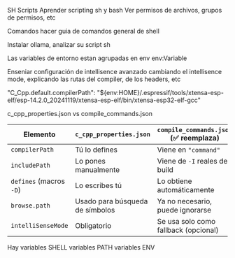 SH Scripts
Aprender scripting sh y bash
Ver permisos de archivos, grupos de permisos, etc

Comandos hacer guia de comandos general de shell

Instalar ollama, analizar su script sh

Las variables de entorno estan agrupadas en env
env:Variable

Enseniar configuración de intellisence avanzado cambiando el intellisence mode, explicando las rutas del compiler, de los headers, etc

"C_Cpp.default.compilerPath": "${env:HOME}/.espressif/tools/xtensa-esp-elf/esp-14.2.0_20241119/xtensa-esp-elf/bin/xtensa-esp32-elf-gcc"

c_cpp_properties.json vs compile_commands.json

| Elemento                | `c_cpp_properties.json`         | `compile_commands.json` (✅ reemplaza) |
| ----------------------- | ------------------------------- | ------------------------------------- |
| `compilerPath`          | Tú lo defines                   | Viene en `"command"`                  |
| `includePath`           | Lo pones manualmente            | Viene de `-I` reales del build        |
| `defines` (macros `-D`) | Lo escribes tú                  | Lo obtiene automáticamente            |
| `browse.path`           | Usado para búsqueda de símbolos | Ya no necesario, puede ignorarse      |
| `intelliSenseMode`      | Obligatorio                     | Se usa solo como fallback (opcional)  |

Hay variables SHELL
variables PATH
variables ENV